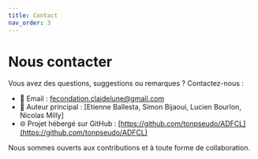 ```yaml
---
title: Contact
nav_order: 3
---
```


# Nous contacter

Vous avez des questions, suggestions ou remarques ? Contactez-nous :

- 📧 Email : [fecondation.claidelune@gmail.com](mailto:fecondation.claidelune@gmail.com)
- 🧑 Auteur principal : [Etienne Ballesta, Simon Bijaoui, Lucien Bourlon, Nicolas Milly]
- 🌐 Projet hébergé sur GitHub : [https://github.com/tonpseudo/ADFCL](https://github.com/tonpseudo/ADFCL)

Nous sommes ouverts aux contributions et à toute forme de collaboration.
